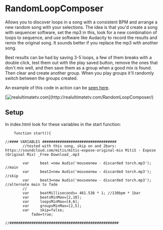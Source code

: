 # RandomLoopComposer

Allows you to discover loops in a song with a consistent BPM and arrange a new random song with your selections. The idea is that you'd create a song with sequencer software, set the mp3 in this, look for a new combination of loops to sequence, and use software like Audacity to record the results and remix the original song. It sounds better if you replace the mp3 with another song.

Best results can be had by saving 3-5 loops, a few of them breaks with a double click, test them out with the play saved button, remove the ones that don't mix well, and then save them as a group when a good mix is found. Then clear and create another group. When you play groups it'll randomly switch between the groups created.

An example of this code in action can be [seen here](http://realultimatetv.com/RandomLoopComposer/).

[![realultimatetv.com](http://mouseonew.com/image-rlc2.jpg?)](http://realultimatetv.com/RandomLoopComposer/) 

## Setup

In index.html look for these variables in the start function:

```
	function start(){
	
//#### VARIABLES ##################################
		//tested with this song, skip on and 2bars: https://soundcloud.com/mitis/mitis-expose-original-mix MitiS - Expose (Original Mix) _Free Download_.mp3
		
		var 	beat =new Audio('mouseonew - discarded torch.mp3'); //main
		var 	beat2=new Audio('mouseonew - discarded torch.mp3'); //skip
		var 	beat3=new Audio('mouseonew - discarded torch.mp3'); //alternate main to fade
		//
		var 	beatMilliseconds= 461.538 * 1; //130bpm * 1bar
		var 	beatsMinMax=[2,10];
		var 	loopsMinMax=[4,6];
		var 	groupsMinMax=[2,5];
		var 	skip=false;
			fade=true;
			
//##################################################
```
